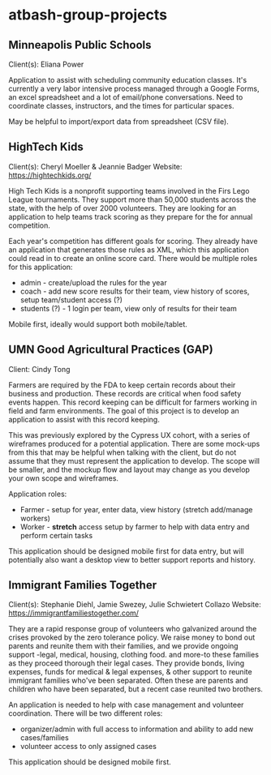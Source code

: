 # atbash-group-projects

## Minneapolis Public Schools

Client(s): Eliana Power

Application to assist with scheduling community education classes. It's currently a very labor intensive process managed through a Google Forms, an excel spreadsheet and a lot of email/phone conversations. Need to coordinate classes, instructors, and the times for particular spaces. 

May be helpful to import/export data from spreadsheet (CSV file).

## HighTech Kids

Client(s): Cheryl Moeller & Jeannie Badger
Website: https://hightechkids.org/

High Tech Kids is a nonprofit supporting teams involved in the Firs Lego League tournaments. They support more than 50,000 students across the state, with the help of over 2000 volunteers. They are looking for an application to help teams track scoring as they prepare for the for annual competition. 

Each year's competition has different goals for scoring. They already have an application that generates those rules as XML, which this application could read in to create an online score card. There would be multiple roles for this application:

- admin - create/upload the rules for the year
- coach - add new score results for their team, view history of scores, setup team/student access (?)
- students (?) - 1 login per team, view only of results for their team

Mobile first, ideally would support both mobile/tablet. 

## UMN Good Agricultural Practices (GAP)

Client: Cindy Tong

Farmers are required by the FDA to keep certain records about their business and production. These records are critical when food safety events happen. This record keeping can be difficult for farmers working in field and farm environments. The goal of this project is to develop an application to assist with this record keeping. 

This was previously explored by the Cypress UX cohort, with a series of wireframes produced for a potential application. There are some mock-ups from this that may be helpful when talking with the client, but do not assume that they must represent the application to develop. The scope will be smaller, and the mockup flow and layout may change as you develop your own scope and wireframes.

Application roles:

- Farmer - setup for year, enter data, view history (stretch add/manage workers)
- Worker - __stretch__ access setup by farmer to help with data entry and perform certain tasks

This application should be designed mobile first for data entry, but will potentially also want a desktop view to better support reports and history.


## Immigrant Families Together

Client(s): Stephanie Diehl, Jamie Swezey, Julie Schwietert Collazo
Website: https://immigrantfamiliestogether.com/

They are a rapid response group of volunteers who galvanized around the crises provoked by the zero tolerance policy. We raise money to bond out parents and reunite them with their families, and we provide ongoing support -legal, medical, housing, clothing food. and more-to these families as they proceed thorough their legal cases. They provide bonds, living expenses, funds for medical & legal expenses, & other support to reunite immigrant families who've been separated. Often these are parents and children who have been separated, but a recent case reunited two brothers.

An application is needed to help with case management and volunteer coordination. There will be two different roles:

- organizer/admin with full access to information and ability to add new cases/families
- volunteer access to only assigned cases

This application should be designed mobile first.

